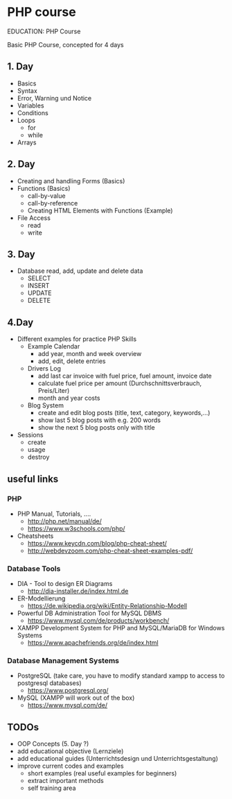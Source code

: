 # PHP course

EDUCATION: PHP Course

Basic PHP Course, concepted for 4 days

## 1. Day 
- Basics
- Syntax
- Error, Warning und Notice
- Variables
- Conditions
- Loops
  - for
  - while
- Arrays

## 2. Day
- Creating and handling Forms (Basics)
- Functions (Basics)
  - call-by-value
  - call-by-reference
  - Creating HTML Elements with Functions (Example)
- File Access
  - read
  - write

## 3. Day
- Database read, add, update and delete data
  - SELECT
  - INSERT
  - UPDATE 
  - DELETE
  
## 4.Day
- Different examples for practice PHP Skills
  - Example Calendar
    - add year, month and week overview
	- add, edit, delete entries
  - Drivers Log
    - add last car invoice with fuel price, fuel amount, invoice date
	- calculate fuel price per amount (Durchschnittsverbrauch, Preis/Liter)
	- month and year costs
  - Blog System 
    - create and edit blog posts (title, text, category, keywords,...)
	- show last 5 blog posts with e.g. 200 words
	- show the next 5 blog posts only with title
- Sessions
  - create
  - usage
  - destroy
  

## useful links

### PHP 
- PHP Manual, Tutorials, ....
  - http://php.net/manual/de/
  - https://www.w3schools.com/php/
- Cheatsheets
  - https://www.keycdn.com/blog/php-cheat-sheet/
  - http://webdevzoom.com/php-cheat-sheet-examples-pdf/
  

### Database Tools
- DIA - Tool to design ER Diagrams
  - http://dia-installer.de/index.html.de
- ER-Modellierung
  - https://de.wikipedia.org/wiki/Entity-Relationship-Modell
- Powerful DB Administration Tool for MySQL DBMS
  - https://www.mysql.com/de/products/workbench/
- XAMPP Development System for PHP and MySQL/MariaDB for Windows Systems 
  - https://www.apachefriends.org/de/index.html

### Database Management Systems
- PostgreSQL (take care, you have to modify standard xampp to access to postgresql databases)
  - https://www.postgresql.org/
- MySQL (XAMPP will work out of the box)
  - https://www.mysql.com/de/
  
  
## TODOs
- OOP Concepts (5. Day ?)
- add educational objective (Lernziele)
- add educational guides (Unterrichtsdesign und Unterrichtsgestaltung)
- improve current codes and examples
  - short examples (real useful examples for beginners)
  - extract important methods
  - self training area